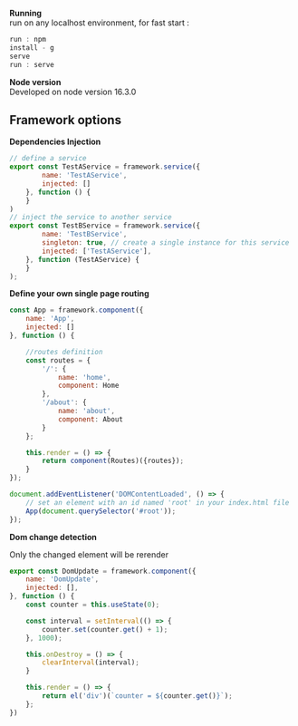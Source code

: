 **Running**  
run on any localhost environment, for fast start :

```js  
run : npm
install - g
serve
run : serve  
```

**Node version**  
Developed on node version 16.3.0

## Framework options

**Dependencies Injection**

```js  
// define a service
export const TestAService = framework.service({
        name: 'TestAService',
        injected: []
    }, function () {
    }
)
// inject the service to another service
export const TestBService = framework.service({
        name: 'TestBService',
        singleton: true, // create a single instance for this service
        injected: ['TestAService'],
    }, function (TestAService) {
    }
);
```

**Define your own single page routing**

```js  
const App = framework.component({
    name: 'App',
    injected: []
}, function () {

    //routes definition
    const routes = {
        '/': {
            name: 'home',
            component: Home
        },
        '/about': {
            name: 'about',
            component: About
        }
    };

    this.render = () => {
        return component(Routes)({routes});
    }
});

document.addEventListener('DOMContentLoaded', () => {
    // set an element with an id named 'root' in your index.html file
    App(document.querySelector('#root'));
});
```

**Dom change detection**

Only the changed element will be rerender
```js 
export const DomUpdate = framework.component({
    name: 'DomUpdate',
    injected: [],
}, function () {
    const counter = this.useState(0);

    const interval = setInterval(() => {
        counter.set(counter.get() + 1);
    }, 1000);

    this.onDestroy = () => {
        clearInterval(interval);
    }

    this.render = () => {
        return el('div')(`counter = ${counter.get()}`);
    };
})
```
